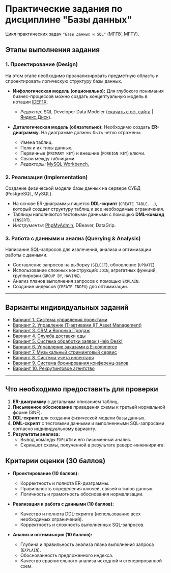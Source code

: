 # Практические задания по дисциплине "Базы данных"

Цикл практических задач `"Базы данных и SQL"` (МГПУ, МГТУ).

## Этапы выполнения задания

### 1. Проектирование (Design)
На этом этапе необходимо проанализировать предметную область и спроектировать логическую структуру базы данных.

*   **Инфологическая модель (опционально):** Для глубокого понимания бизнес-процессов можно создать концептуальную модель в нотации [IDEF1X](https://infostart.ru/pm/1430187/).
    *   *Редактор:* SQL Developer Data Modeler ([скачать с оф. сайта](https://www.oracle.com/database/sqldeveloper/technologies/sql-data-modeler/download/) | [Яндекс.Диск](https://disk.yandex.ru/d/1IbKy9AYDTmVwQ)).

*   **Даталогическая модель (обязательно):** Необходимо создать **ER-диаграмму**. На диаграмме должны быть четко отражены:
    *   Имена таблиц.
    *   Поля и их типы данных.
    *   Первичные (`PRIMARY KEY`) и внешние (`FOREIGN KEY`) ключи.
    *   Связи между таблицами.
    *   *Редакторы:*  [MySQL Workbench](https://www.mysql.com/products/workbench/), 

### 2. Реализация (Implementation)
Создание физической модели базы данных на сервере СУБД (PostgreSQL, MySQL).

*   На основе ER-диаграммы пишется **DDL-скрипт** (`CREATE TABLE...`), который создает структуру таблиц и все необходимые ограничения.
*   Таблицы наполняются тестовыми данными с помощью **DML-команд** (`INSERT`).
*   *Инструменты:* [PhpMyAdmin](http.95.131.149.21:8080/phpmyadmin/), DBeaver, DataGrip.

### 3. Работа с данными и анализ (Querying & Analysis)
Написание SQL-запросов для извлечения, анализа и оптимизации работы с данными.

*   Составление запросов на выборку (`SELECT`), обновление (`UPDATE`).
*   Использование сложных конструкций: `JOIN`, агрегатных функций, группировки (`GROUP BY`, `HAVING`).
*   Анализ планов выполнения запросов с помощью `EXPLAIN`.
*   Создание индексов (`CREATE INDEX`) для оптимизации.

---

## Варианты индивидуальных заданий

*   [Вариант 1. Система управления проектами](TASKS/Task1_2025.md)
*   [Вариант 2. Управление IT-активами (IT Asset Management)](TASKS/Task2_2025.md)
*   [Вариант 3. CRM и Воронка Продаж](TASKS/Task3_2025.md)
*   [Вариант 4. Служба доставки еды](TASKS/Task4_2025.md)
*   [Вариант 5. Система обработки заявок (Help Desk)](TASKS/Task5_2025.md)
*   [Вариант 6. Управление заказами в E-commerce](TASKS/Task6_2025.md)
*   [Вариант 7. Музыкальный стриминговый сервис](TASKS/Task7_2025.md)
*   [Вариант 8. Система учета инвентаря](TASKS/Task8_2025.md)
*   [Вариант 9. Система бронирования конференц-залов](TASKS/Task9_2025.md)
*   [Вариант 10. Рекрутинговое агентство](TASKS/Task10_2025.md)

---

## Что необходимо предоставить для проверки

1.  **ER-диаграмму** с детальным описанием таблиц.
2.  **Письменное обоснование** приведения схемы к третьей нормальной форме (3NF).
3.  **DDL-скрипт** для создания физической модели базы данных.
4.  **DML-скрипт** с тестовыми данными и выполненными SQL-запросами согласно индивидуальному варианту.
5.  **Результаты анализа:**
    *   Вывод команды `EXPLAIN` и его письменный анализ.
    *   Скриншот схемы, полученной в результате реверс-инжиниринга.

## Критерии оценки (30 баллов)

*   **Проектирование (10 баллов):**
    *   Корректность и полнота ER-диаграммы.
    *   Правильность определения ключей, связей и типов данных.
    *   Логичность и грамотность обоснования нормализации.

*   **Реализация и работа с данными (10 баллов):**
    *   Качество и полнота DDL-скрипта (использование всех необходимых ограничений).
    *   Корректность и сложность выполненных SQL-запросов.

*   **Анализ и оптимизация (10 баллов):**
    *   Глубина и правильность анализа плана выполнения запроса (`EXPLAIN`).
    *   Обоснованность предложенного индекса.
    *   Качество сравнительного анализа исходной и сгенерированной схем.
